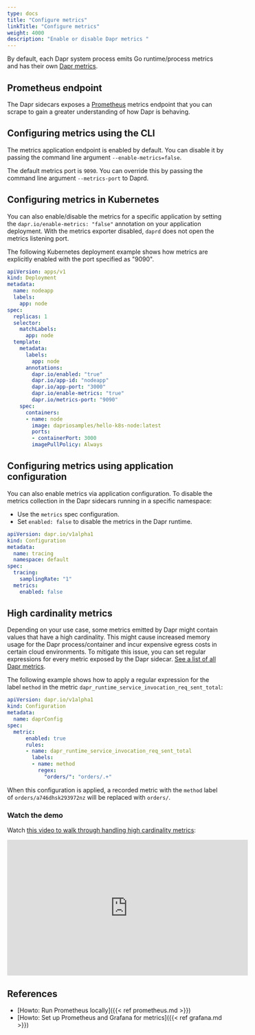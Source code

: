```yaml
---
type: docs
title: "Configure metrics"
linkTitle: "Configure metrics"
weight: 4000
description: "Enable or disable Dapr metrics "
---
```


By default, each Dapr system process emits Go runtime/process metrics and has their own [Dapr metrics](https://github.com/dapr/dapr/blob/master/docs/development/dapr-metrics.md).

## Prometheus endpoint
The Dapr sidecars exposes a [Prometheus](https://prometheus.io/) metrics endpoint that you can scrape to gain a greater understanding of how Dapr is behaving.

## Configuring metrics using the CLI

The metrics application endpoint is enabled by default. You can disable it by passing the command line argument `--enable-metrics=false`.

The default metrics port is `9090`. You can override this by passing the command line argument `--metrics-port` to Daprd. 

## Configuring metrics in Kubernetes
You can also enable/disable the metrics for a specific application by setting the `dapr.io/enable-metrics: "false"` annotation on your application deployment. With the metrics exporter disabled, `daprd` does not open the metrics listening port.

The following Kubernetes deployment example shows how metrics are explicitly enabled with the port specified as "9090".

```yaml
apiVersion: apps/v1
kind: Deployment
metadata:
  name: nodeapp
  labels:
    app: node
spec:
  replicas: 1
  selector:
    matchLabels:
      app: node
  template:
    metadata:
      labels:
        app: node
      annotations:
        dapr.io/enabled: "true"
        dapr.io/app-id: "nodeapp"
        dapr.io/app-port: "3000"
        dapr.io/enable-metrics: "true"
        dapr.io/metrics-port: "9090"
    spec:
      containers:
      - name: node
        image: dapriosamples/hello-k8s-node:latest
        ports:
        - containerPort: 3000
        imagePullPolicy: Always
```

## Configuring metrics using application configuration
You can also enable metrics via application configuration. To disable the metrics collection in the Dapr sidecars running in a specific namespace:

- Use the `metrics` spec configuration.
- Set `enabled: false` to disable the metrics in the Dapr runtime.

```yaml
apiVersion: dapr.io/v1alpha1
kind: Configuration
metadata:
  name: tracing
  namespace: default
spec:
  tracing:
    samplingRate: "1"
  metrics:
    enabled: false
```

## High cardinality metrics

Depending on your use case, some metrics emitted by Dapr might contain values that have a high cardinality. This might cause increased memory usage for the Dapr process/container and incur expensive egress costs in certain cloud environments. To mitigate this issue, you can set regular expressions for every metric exposed by the Dapr sidecar. [See a list of all Dapr metrics](https://github.com/dapr/dapr/blob/master/docs/development/dapr-metrics.md).

The following example shows how to apply a regular expression for the label `method` in the metric `dapr_runtime_service_invocation_req_sent_total`:

```yaml
apiVersion: dapr.io/v1alpha1
kind: Configuration
metadata:
  name: daprConfig
spec:
  metric:
      enabled: true
      rules:
      - name: dapr_runtime_service_invocation_req_sent_total
        labels:
        - name: method
          regex:
            "orders/": "orders/.+"
```

When this configuration is applied, a recorded metric with the `method` label of `orders/a746dhsk293972nz` will be replaced with `orders/`.

### Watch the demo

Watch [this video to walk through handling high cardinality metrics](https://youtu.be/pOT8teL6j_k?t=1524):

<iframe width="560" height="315" src="https://www.youtube-nocookie.com/embed/pOT8teL6j_k?start=1524" title="YouTube video player" frameborder="0" allow="accelerometer; autoplay; clipboard-write; encrypted-media; gyroscope; picture-in-picture; web-share" allowfullscreen></iframe>


## References

* [Howto: Run Prometheus locally]({{< ref prometheus.md >}})
* [Howto: Set up Prometheus and Grafana for metrics]({{< ref grafana.md >}})
